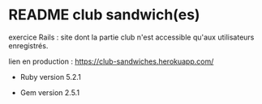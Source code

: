 # README club sandwich(es)

exercice Rails : site dont la partie club n'est accessible qu'aux utilisateurs enregistrés.

lien en production : https://club-sandwiches.herokuapp.com/ 


* Ruby version
5.2.1

* Gem version
2.5.1

